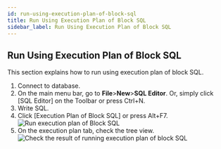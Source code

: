 ```yaml
---
id: run-using-execution-plan-of-block-sql
title: Run Using Execution Plan of Block SQL
sidebar_label: Run Using Execution Plan of Block SQL
---
```


## Run Using Execution Plan of Block SQL

This section explains how to run using execution plan of block SQL.

1. Connect to database.
2. On the main menu bar, go to **File**>**New**>**SQL Editor**. Or, simply click [SQL Editor] on the Toolbar or press Ctrl+N.
3. Write SQL.
4. Click [Execution Plan of Block SQL] or press Alt+F7.
![Run execution plan of Block SQL](https://s3.ap-northeast-2.amazonaws.com/sqlgate-manual-content/88F48ACAD9BE311732F0600AA4DE27BE.jpg)
5. On the execution plan tab, check the tree view.
![Check the result of running execution plan of block SQL](https://s3.ap-northeast-2.amazonaws.com/sqlgate-manual-content/AA492E4ACF203A4999B6810602C53A78.jpg)
